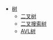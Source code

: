 * [树](/data-structure/tree/README.md)
  * [二叉树](/data-structure/tree/binary-tree.md)
  * [二叉搜索树](/data-structure/tree/binary-search-tree.md)
  * [AVL树](/data-structure/tree/avl.md)